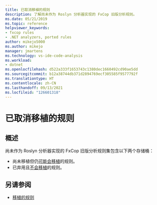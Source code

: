 ```yaml
---
title: 已取消移植的规则
description: 了解尚未作为 Roslyn 分析器实现的 FxCop 旧版分析规则。
ms.date: 05/21/2019
ms.topic: reference
helpviewer_keywords:
- fxcop rules
- .NET analyzers, ported rules
author: mikejo5000
ms.author: mikejo
manager: jmartens
ms.technology: vs-ide-code-analysis
ms.workload:
- dotnet
ms.openlocfilehash: d522a333f1653743c1380dec1660492cd90ae5dd
ms.sourcegitcommit: b12a38744db371d2894769ecf305585f9577792f
ms.translationtype: HT
ms.contentlocale: zh-CN
ms.lasthandoff: 09/13/2021
ms.locfileid: "126601318"
---
```

# <a name="unported-rules"></a>已取消移植的规则

## <a name="overview"></a>概述

尚未作为 Roslyn 分析器实现的 FxCop 旧版分析规则集包含以下两个存储桶：
- 尚未移植但仍[可能会移植](fxcop-unported-rules-may-get-ported.md)的规则。
- 已弃用且[不会移植](fxcop-unported-deprecated-rules.md)的规则。

## <a name="see-also"></a>另请参阅

- [移植的规则](fxcop-rule-port-status.md)
